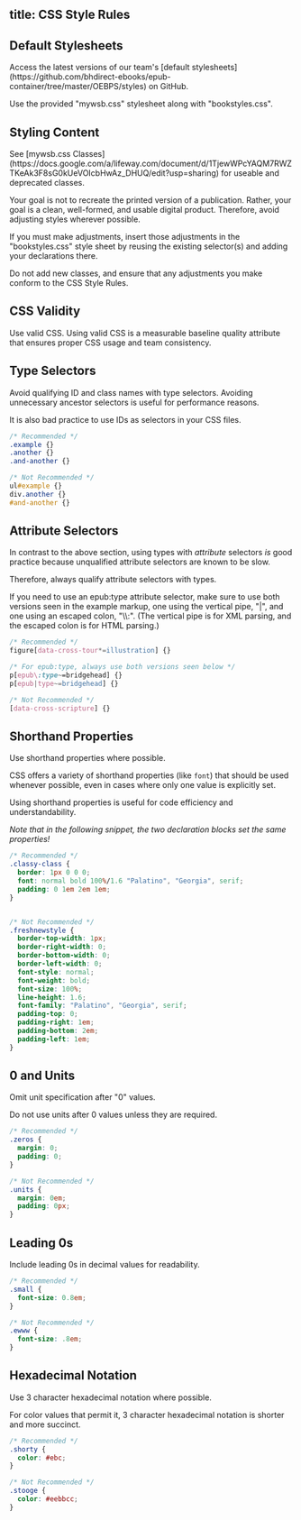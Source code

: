 title: CSS Style Rules
---

## Default Stylesheets

<aside class="notice">Access the latest versions of our team's [default stylesheets](https://github.com/bhdirect-ebooks/epub-container/tree/master/OEBPS/styles) on GitHub.</aside>

Use the provided "mywsb.css" stylesheet along with "bookstyles.css".

## Styling Content

<aside class="notice">See [mywsb.css Classes](https://docs.google.com/a/lifeway.com/document/d/1TjewWPcYAQM7RWZTKeAk3F8sG0kUeVOIcbHwAz_DHUQ/edit?usp=sharing) for useable and deprecated classes.</aside>

Your goal is not to recreate the printed version of a publication. Rather, your goal is a clean, well-formed, and usable digital product. Therefore, avoid adjusting styles wherever possible.

If you must make adjustments, insert those adjustments in the "bookstyles.css" style sheet by reusing the existing selector(s) and adding your declarations there.

Do not add new classes, and ensure that any adjustments you make conform to the CSS Style Rules.

## CSS Validity

Use valid CSS. Using valid CSS is a measurable baseline quality attribute that ensures proper CSS usage and team consistency.

## Type Selectors

Avoid qualifying ID and class names with type selectors. Avoiding unnecessary ancestor selectors is useful for performance reasons.

It is also bad practice to use IDs as selectors in your CSS files.

```css
/* Recommended */
.example {}
.another {}
.and-another {}

/* Not Recommended */
ul#example {}
div.another {}
#and-another {}
```

## Attribute Selectors

In contrast to the above section, using types with <em>attribute</em> selectors <em>is</em> good practice because unqualified attribute selectors are known to be slow.

Therefore, always qualify attribute selectors with types.

<aside class="caution">If you need to use an epub:type attribute selector, make sure to use both versions seen in the example markup, one using the vertical pipe, "|", and one using an escaped colon, "\\:". (The vertical pipe is for XML parsing, and the escaped colon is for HTML parsing.)</aside>

```css
/* Recommended */
figure[data-cross-tour*=illustration] {}

/* For epub:type, always use both versions seen below */
p[epub\:type~=bridgehead] {}
p[epub|type~=bridgehead] {}

/* Not Recommended */
[data-cross-scripture] {}
```

## Shorthand Properties

Use shorthand properties where possible.

CSS offers a variety of shorthand properties (like <code>font</code>) that should be used whenever possible, even in cases where only one value is explicitly set.

Using shorthand properties is useful for code efficiency and understandability.

_Note that in the following snippet, the two declaration blocks set the same properties!_

```css
/* Recommended */
.classy-class {
  border: 1px 0 0 0;
  font: normal bold 100%/1.6 "Palatino", "Georgia", serif;
  padding: 0 1em 2em 1em;
}


/* Not Recommended */
.freshnewstyle {
  border-top-width: 1px;
  border-right-width: 0;
  border-bottom-width: 0;
  border-left-width: 0;
  font-style: normal;
  font-weight: bold;
  font-size: 100%;
  line-height: 1.6;
  font-family: "Palatino", "Georgia", serif;
  padding-top: 0;
  padding-right: 1em;
  padding-bottom: 2em;
  padding-left: 1em;
}
```

## 0 and Units

Omit unit specification after "0" values.

Do not use units after 0 values unless they are required.

```css
/* Recommended */
.zeros {
  margin: 0;
  padding: 0;
}

/* Not Recommended */
.units {
  margin: 0em;
  padding: 0px;
}
```

## Leading 0s

Include leading 0s in decimal values for readability.

```css
/* Recommended */
.small {
  font-size: 0.8em;
}

/* Not Recommended */
.ewww {
  font-size: .8em;
}
```

## Hexadecimal Notation

Use 3 character hexadecimal notation where possible.

For color values that permit it, 3 character hexadecimal notation is shorter and more succinct.

```css
/* Recommended */
.shorty {
  color: #ebc;
}

/* Not Recommended */
.stooge {
  color: #eebbcc;
}
```